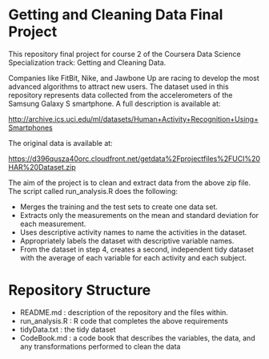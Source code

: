 # Getting and Cleaning Data Final Project

This repository final project for course 2 of the Coursera Data Science Specialization track: Getting and Cleaning Data.

Companies like FitBit, Nike, and Jawbone Up are racing to develop the most advanced algorithms to attract new users. The dataset used in this repository represents data collected from the accelerometers of the Samsung Galaxy S smartphone. A full description is available at:

http://archive.ics.uci.edu/ml/datasets/Human+Activity+Recognition+Using+Smartphones

The original data is available at:

https://d396qusza40orc.cloudfront.net/getdata%2Fprojectfiles%2FUCI%20HAR%20Dataset.zip

The aim of the project is to clean and extract data from the above zip file. The script called run_analysis.R does the following:

- Merges the training and the test sets to create one data set.
- Extracts only the measurements on the mean and standard deviation for each measurement.
- Uses descriptive activity names to name the activities in the dataset.
- Appropriately labels the dataset with descriptive variable names.
- From the dataset in step 4, creates a second, independent tidy dataset with the average of each variable for each activity and each subject.

# Repository Structure

- README.md : description of the repository and the files within.
- run_analysis.R : R code that completes the above requirements
- tidyData.txt : the tidy dataset
- CodeBook.md : a code book that describes the variables, the data, and any transformations performed to clean the data
